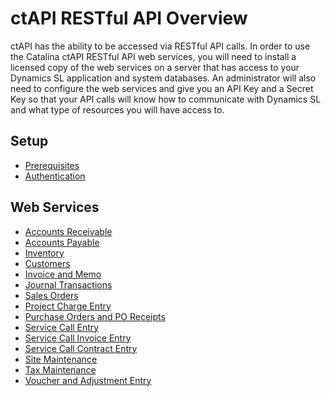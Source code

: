 ctAPI RESTful API Overview
=======
ctAPI has the ability to be accessed via RESTful API calls.  In order to use the Catalina ctAPI RESTful API web services, you will need to install a licensed copy of the web services on a server that has access to your Dynamics SL application and system databases.  An administrator will also need to configure the web services and give you an API Key and a Secret Key so that your API calls will know how to communicate with Dynamics SL and what type of resources you will have access to.

## Setup
* [Prerequisites](https://github.com/CatalinaTechnology/ctDynamicsSL/wiki/ctDynamicsSL-RESTful-API-Overview#prerequisites)
* [Authentication](https://github.com/CatalinaTechnology/ctDynamicsSL/wiki/ctDynamicsSL-RESTful-API-Overview#authentication-for-ctdynamicssl-requires-the-following)

## Web Services
* [Accounts Receivable](https://github.com/CatalinaTechnology/ctDynamicsSL/wiki/Accounts-Receivable-RESTful-API-Web-Service)
* [Accounts Payable](https://github.com/CatalinaTechnology/ctDynamicsSL/wiki/Accounts-Payable-RESTful-API-Web-Service)
* [Inventory](https://github.com/CatalinaTechnology/ctDynamicsSL/wiki/Inventory-RESTful-API-Web-Service)
* [Customers](https://github.com/CatalinaTechnology/ctAPI/wiki/Customers-RESTful-API-Web-Service)
* [Invoice and Memo]()
* [Journal Transactions]()
* [Sales Orders]()
* [Project Charge Entry]()
* [Purchase Orders and PO Receipts]()
* [Service Call Entry]()
* [Service Call Invoice Entry]()
* [Service Call Contract Entry]()
* [Site Maintenance]()
* [Tax Maintenance]()
* [Voucher and Adjustment Entry]()


